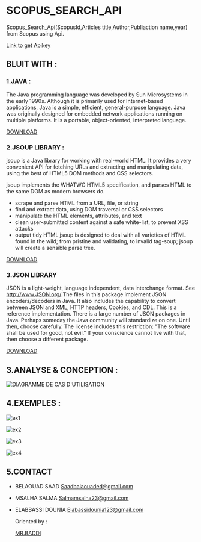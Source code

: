 # SCOPUS_SEARCH_API
Scopus_Search_Api(ScopusId,Articles title,Author,Publiaction name,year) from Scopus using Api.

 [Link to get Apikey](https://dev.elsevier.com/) 

## BLUIT WITH :
### 1.JAVA :
The Java programming language was developed by Sun Microsystems in the early 1990s. Although it is primarily used for Internet-based applications, Java is a simple, efficient, general-purpose language. Java was originally designed for embedded network applications running on multiple platforms. It is a portable, object-oriented, interpreted language.

[DOWNLOAD](https://www.java.com/fr/)
### 2.JSOUP LIBRARY :
jsoup is a Java library for working with real-world HTML. It provides a very convenient API for fetching URLs and extracting and manipulating data, using the best of HTML5 DOM methods and CSS selectors.

jsoup implements the WHATWG HTML5 specification, and parses HTML to the same DOM as modern browsers do.

* scrape and parse HTML from a URL, file, or string
* find and extract data, using DOM traversal or CSS selectors
* manipulate the HTML elements, attributes, and text
* clean user-submitted content against a safe white-list, to prevent XSS attacks
* output tidy HTML
jsoup is designed to deal with all varieties of HTML found in the wild; from pristine and validating, to invalid tag-soup; jsoup will create a sensible parse tree.

[DOWNLOAD](https://jsoup.org/)
### 3.JSON LIBRARY 

JSON is a light-weight, language independent, data interchange format. See http://www.JSON.org/ The files in this package implement JSON encoders/decoders in Java. It also includes the capability to convert between JSON and XML, HTTP headers, Cookies, and CDL. This is a reference implementation. There is a large number of JSON packages in Java. Perhaps someday the Java community will standardize on one. Until then, choose carefully. The license includes this restriction: "The software shall be used for good, not evil." If your conscience cannot live with that, then choose a different package.

[DOWNLOAD](https://jar-download.com/artifacts/org.json)
## 3.ANALYSE & CONCEPTION :
![DIAGRAMME DE CAS D'UTILISATION](https://user-images.githubusercontent.com/69659755/101955449-7c6e3600-3c06-11eb-9595-6d8f2bdefdb4.jpeg)
## 4.EXEMPLES :
![ex1](https://user-images.githubusercontent.com/69659755/101959921-f6a2b880-3c0e-11eb-9592-fb9cf3b97aef.PNG)

![ex2](https://user-images.githubusercontent.com/69659755/101960023-25209380-3c0f-11eb-94d4-e5fc5997413b.PNG)

![ex3](https://user-images.githubusercontent.com/69659755/101960006-1e921c00-3c0f-11eb-81ff-112dfe6f603a.PNG)

![ex4](https://user-images.githubusercontent.com/69659755/101960011-20f47600-3c0f-11eb-8ae0-bceac1e0a5af.PNG)
## 5.CONTACT 
* BELAOUAD SAAD Saadbalaouaded@gmail.com
* MSALHA SALMA Salmamsalha23@gmail.com
* ELABBASSI DOUNIA Elabassidounia123@gmail.com

  Oriented by : 
  
  [MR.BADDI](https://www.linkedin.com/in/youssefbaddi/)



